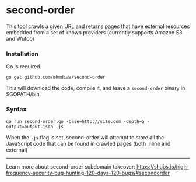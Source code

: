 # second-order

This tool crawls a given URL and returns pages that have external resources embedded from a set of known providers (currently supports Amazon S3 and Wufoo)

### Installation
Go is required.
```
go get github.com/mhmdiaa/second-order
```
This will download the code, compile it, and leave a `second-order` binary in $GOPATH/bin.

### Syntax
```
go run second-order.go -base=http://site.com -depth=5 -output=output.json -js
```

When the `-js` flag is set, second-order will attempt to store all the JavaScript code that can be found in crawled pages (both inline and external)

---
Learn more about second-order subdomain takeover: https://shubs.io/high-frequency-security-bug-hunting-120-days-120-bugs/#secondorder